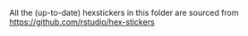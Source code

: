 All the (up-to-date) hexstickers in this folder are sourced from
https://github.com/rstudio/hex-stickers

